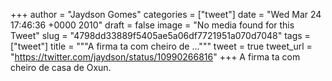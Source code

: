 
+++
author = "Jaydson Gomes"
categories = ["tweet"]
date = "Wed Mar 24 17:46:36 +0000 2010"
draft = false
image = "No media found for this Tweet"
slug = "4798dd33889f5405ae5a06df7721951a070d7048"
tags = ["tweet"]
title = """A firma ta com cheiro de ..."""
tweet = true
tweet_url = "https://twitter.com/jaydson/status/10990266816"
+++
A firma ta com cheiro de casa de Oxun.
